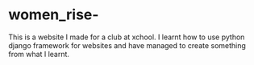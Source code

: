 # women_rise-

This is a website I made for a club at xchool. I learnt how to use python django framework for websites and have managed to create something from what I learnt.
